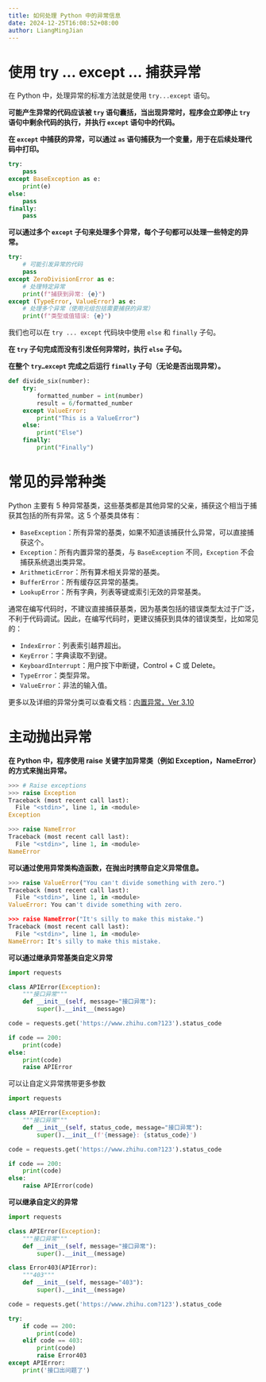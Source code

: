 ```yaml
---
title: 如何处理 Python 中的异常信息
date: 2024-12-25T16:08:52+08:00
author: LiangMingJian
---
```


# 使用 try ... except ... 捕获异常

在 Python 中，处理异常的标准方法就是使用 `try...except` 语句。

**可能产生异常的代码应该被 `try` 语句囊括，当出现异常时，程序会立即停止 `try` 语句中剩余代码的执行，并执行 `except` 语句中的代码。**

**在 `except` 中捕获的异常，可以通过 `as` 语句捕获为一个变量，用于在后续处理代码中打印。**

```python
try:
    pass
except BaseException as e:
    print(e)
else:
    pass
finally:
    pass
```

**可以通过多个 `except` 子句来处理多个异常，每个子句都可以处理一些特定的异常。**

```python
try:
    # 可能引发异常的代码
    pass
except ZeroDivisionError as e:
    # 处理特定异常
    print(f"捕获到异常: {e}")
except (TypeError, ValueError) as e:
    # 处理多个异常（使用元组包括需要捕获的异常）
    print(f"类型或值错误: {e}")
```

我们也可以在 `try ... except` 代码块中使用 `else` 和 `finally` 子句。

**在 `try` 子句完成而没有引发任何异常时，执行 `else` 子句。**

**在整个 `try…except` 完成之后运行 `finally` 子句（无论是否出现异常）。**

```python
def divide_six(number):
    try:
        formatted_number = int(number)
        result = 6/formatted_number
    except ValueError:
        print("This is a ValueError")
    else:
        print("Else")
    finally:
        print("Finally")
```

# 常见的异常种类

Python 主要有 5 种异常基类，这些基类都是其他异常的父亲，捕获这个相当于捕获其包括的所有异常。这 5 个基类具体有：

- `BaseException`：所有异常的基类，如果不知道该捕获什么异常，可以直接捕获这个。
- `Exception`：所有内置异常的基类，与 `BaseException` 不同，`Exception` 不会捕获系统退出类异常。
- `ArithmeticError`：所有算术相关异常的基类。
- `BufferError`：所有缓存区异常的基类。
- `LookupError`：所有字典，列表等键或索引无效的异常基类。

通常在编写代码时，不建议直接捕获基类，因为基类包括的错误类型太过于广泛，不利于代码调试。因此，在编写代码时，更建议捕获到具体的错误类型，比如常见的：

- `IndexError`：列表索引越界超出。
- `KeyError`：字典读取不到键。
- `KeyboardInterrupt`：用户按下中断键，Control + C 或 Delete。
- `TypeError`：类型异常。
- `ValueError`：非法的输入值。

更多以及详细的异常分类可以查看文档：[内置异常，Ver 3.10](https://link.zhihu.com/?target=https%3A//docs.python.org/zh-cn/3.10/library/exceptions.html)

# 主动抛出异常

**在 Python 中，程序使用 raise 关键字加异常类（例如 Exception，NameError）的方式来抛出异常。**

```python
>>> # Raise exceptions
>>> raise Exception
Traceback (most recent call last):
  File "<stdin>", line 1, in <module>
Exception

>>> raise NameError
Traceback (most recent call last):
  File "<stdin>", line 1, in <module>
NameError
```

**可以通过使用异常类构造函数，在抛出时携带自定义异常信息。**

```python
>>> raise ValueError("You can't divide something with zero.")
Traceback (most recent call last):
  File "<stdin>", line 1, in <module>
ValueError: You can't divide something with zero.

>>> raise NameError("It's silly to make this mistake.")
Traceback (most recent call last):
  File "<stdin>", line 1, in <module>
NameError: It's silly to make this mistake.
```

**可以通过继承异常基类自定义异常**

```python
import requests

class APIError(Exception):
    """接口异常"""
    def __init__(self, message="接口异常"):
        super().__init__(message)

code = requests.get('https://www.zhihu.com?123').status_code

if code == 200:
    print(code)
else:
    print(code)
    raise APIError
```

可以让自定义异常携带更多参数

```python
import requests

class APIError(Exception):
    """接口异常"""
    def __init__(self, status_code, message="接口异常"):
        super().__init__(f'{message}: {status_code}')

code = requests.get('https://www.zhihu.com?123').status_code

if code == 200:
    print(code)
else:
    raise APIError(code)
```

**可以继承自定义的异常**

```python
import requests

class APIError(Exception):
    """接口异常"""
    def __init__(self, message="接口异常"):
        super().__init__(message)

class Error403(APIError):
    """403"""
    def __init__(self, message="403"):
        super().__init__(message)

code = requests.get('https://www.zhihu.com?123').status_code

try:
    if code == 200:
        print(code)
    elif code == 403:
        print(code)
        raise Error403
except APIError:
    print('接口出问题了')
```
